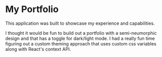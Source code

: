 # My Portfolio

This application was built to showcase my experience and capabilities.

I thought it would be fun to build out a portfolio with a semi-neumorphic design and that has a toggle for dark/light mode. I had a really fun time figuring out a custom theming approach that uses custom css variables along with React's context API.
